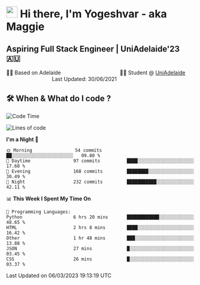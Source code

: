 <h1><img src="https://emojis.slackmojis.com/emojis/images/1531849430/4246/blob-sunglasses.gif?1531849430" width="30"/> Hi there, I'm Yogeshvar - aka Maggie</h1>

## Aspiring Full Stack Engineer | UniAdelaide'23 🇦🇺  
🏂🏻  Based on Adelaide &nbsp;&nbsp;&nbsp;&nbsp;&nbsp;&nbsp;&nbsp;&nbsp;&nbsp;&nbsp;&nbsp;&nbsp;&nbsp;&nbsp;&nbsp;&nbsp;&nbsp;&nbsp;&nbsp;&nbsp;&nbsp;&nbsp;&nbsp;&nbsp;&nbsp;&nbsp;&nbsp;&nbsp;&nbsp;&nbsp;&nbsp;&nbsp;&nbsp;&nbsp;&nbsp;&nbsp;&nbsp;&nbsp;&nbsp;👨‍💻 Student @ [UniAdelaide](https://www.adelaide.edu.au)   &nbsp;&nbsp;&nbsp;&nbsp;&nbsp;&nbsp;&nbsp;&nbsp;&nbsp;&nbsp;&nbsp;&nbsp;&nbsp;&nbsp;&nbsp;&nbsp;&nbsp;&nbsp;&nbsp;&nbsp;&nbsp;&nbsp;&nbsp;&nbsp;&nbsp;&nbsp;&nbsp;&nbsp;&nbsp;&nbsp;&nbsp;Last Updated: 30/06/2021

## 🛠 When & What do I code ?  

<!--START_SECTION:waka-->
![Code Time](http://img.shields.io/badge/Code%20Time-1%2C975%20hrs%2055%20mins-blue)

![Lines of code](https://img.shields.io/badge/From%20Hello%20World%20I%27ve%20Written-3.3%20million%20lines%20of%20code-blue)

**I'm a Night 🦉** 

```text
🌞 Morning                54 commits          ██░░░░░░░░░░░░░░░░░░░░░░░   09.80 % 
🌆 Daytime                97 commits          ████░░░░░░░░░░░░░░░░░░░░░   17.60 % 
🌃 Evening                168 commits         ████████░░░░░░░░░░░░░░░░░   30.49 % 
🌙 Night                  232 commits         ███████████░░░░░░░░░░░░░░   42.11 % 
```


📊 **This Week I Spent My Time On** 

```text
💬 Programming Languages: 
Python                   6 hrs 20 mins       ████████████░░░░░░░░░░░░░   48.65 % 
HTML                     2 hrs 8 mins        ████░░░░░░░░░░░░░░░░░░░░░   16.42 % 
Other                    1 hr 48 mins        ███░░░░░░░░░░░░░░░░░░░░░░   13.88 % 
JSON                     27 mins             █░░░░░░░░░░░░░░░░░░░░░░░░   03.45 % 
CSS                      26 mins             █░░░░░░░░░░░░░░░░░░░░░░░░   03.37 % 
```


 Last Updated on 06/03/2023 19:13:19 UTC
<!--END_SECTION:waka-->
